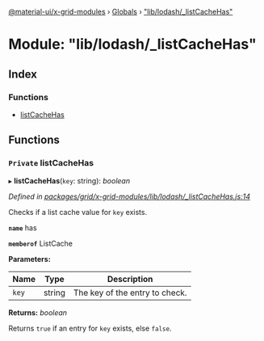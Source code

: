 [@material-ui/x-grid-modules](../README.md) › [Globals](../globals.md) › ["lib/lodash/_listCacheHas"](_lib_lodash__listcachehas_.md)

# Module: "lib/lodash/_listCacheHas"

## Index

### Functions

* [listCacheHas](_lib_lodash__listcachehas_.md#private-listcachehas)

## Functions

### `Private` listCacheHas

▸ **listCacheHas**(`key`: string): *boolean*

*Defined in [packages/grid/x-grid-modules/lib/lodash/_listCacheHas.js:14](https://github.com/mui-org/material-ui-x/blob/a679779/packages/grid/x-grid-modules/lib/lodash/_listCacheHas.js#L14)*

Checks if a list cache value for `key` exists.

**`name`** has

**`memberof`** ListCache

**Parameters:**

Name | Type | Description |
------ | ------ | ------ |
`key` | string | The key of the entry to check. |

**Returns:** *boolean*

Returns `true` if an entry for `key` exists, else `false`.
